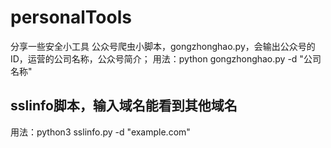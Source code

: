 # personalTools
分享一些安全小工具
公众号爬虫小脚本，gongzhonghao.py，会输出公众号的ID，运营的公司名称，公众号简介；
用法：python gongzhonghao.py -d "公司名称"

## sslinfo脚本，输入域名能看到其他域名
用法：python3 sslinfo.py -d "example.com"
